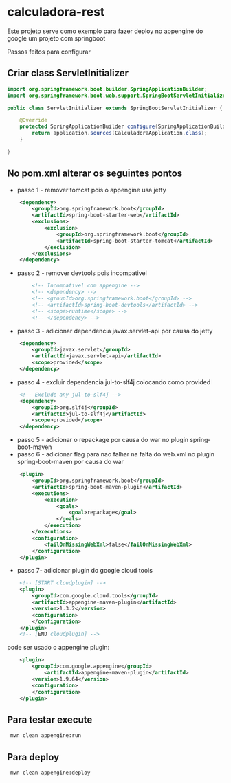 # calculadora-rest

Este projeto serve como exemplo para fazer deploy no appengine do google um projeto com springboot

Passos feitos para configurar

## Criar class ServletInitializer

```java
import org.springframework.boot.builder.SpringApplicationBuilder;
import org.springframework.boot.web.support.SpringBootServletInitializer;

public class ServletInitializer extends SpringBootServletInitializer {

	@Override
	protected SpringApplicationBuilder configure(SpringApplicationBuilder application) {
		return application.sources(CalculadoraApplication.class);
	}

}

```

## No pom.xml alterar os seguintes pontos


* passo 1 - remover tomcat pois o appengine usa jetty

```xml
	<dependency>
		<groupId>org.springframework.boot</groupId>
		<artifactId>spring-boot-starter-web</artifactId>
		<exclusions>
			<exclusion>
				<groupId>org.springframework.boot</groupId>
				<artifactId>spring-boot-starter-tomcat</artifactId>
			</exclusion>
		</exclusions>
	</dependency>
```

* passo 2 - remover devtools pois incompativel

```xml
		<!-- Incompativel com appengine -->
		<!-- <dependency> -->
		<!-- <groupId>org.springframework.boot</groupId> -->
		<!-- <artifactId>spring-boot-devtools</artifactId> -->
		<!-- <scope>runtime</scope> -->
		<!-- </dependency> -->
```

* passo 3 - adicionar dependencia javax.servlet-api por causa do jetty

```xml
	<dependency>
		<groupId>javax.servlet</groupId>
		<artifactId>javax.servlet-api</artifactId>
		<scope>provided</scope>
	</dependency>
```

* passo 4 - excluir dependencia jul-to-slf4j colocando como provided
	
```xml	
	<!-- Exclude any jul-to-slf4j -->
	<dependency>
		<groupId>org.slf4j</groupId>
		<artifactId>jul-to-slf4j</artifactId>
		<scope>provided</scope>
	</dependency>
```

* passo 5 - adicionar o repackage por causa do war no plugin spring-boot-maven 
* passo 6 - adicionar flag para nao falhar na falta do web.xml no plugin spring-boot-maven por causa do war
			
```xml
	<plugin>
		<groupId>org.springframework.boot</groupId>
		<artifactId>spring-boot-maven-plugin</artifactId>
		<executions>
			<execution>
				<goals>
					<goal>repackage</goal>
				</goals>
			</execution>
		</executions>
		<configuration>
			<failOnMissingWebXml>false</failOnMissingWebXml>
		</configuration>
	</plugin>
```
* passo 7- adicionar plugin do google cloud tools

```xml
	<!-- [START cloudplugin] -->
	<plugin>
		<groupId>com.google.cloud.tools</groupId>
		<artifactId>appengine-maven-plugin</artifactId>
		<version>1.3.2</version>
		<configuration>
		</configuration>
	</plugin>
	<!-- [END cloudplugin] -->
```

pode ser usado o appengine plugin:

```xml
	<plugin>
		<groupId>com.google.appengine</groupId>
			<artifactId>appengine-maven-plugin</artifactId>
		<version>1.9.64</version>
		<configuration>
		</configuration>
	</plugin>
```

## Para testar execute

```sh
 mvn clean appengine:run

```

## Para deploy

```sh
 mvn clean appengine:deploy

```
